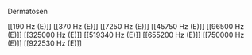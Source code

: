 Dermatosen

[[190 Hz (E)]]
[[370 Hz (E)]]
[[7250 Hz (E)]]
[[45750 Hz (E)]]
[[96500 Hz (E)]]
[[325000 Hz (E)]]
[[519340 Hz (E)]]
[[655200 Hz (E)]]
[[750000 Hz (E)]]
[[922530 Hz (E)]]